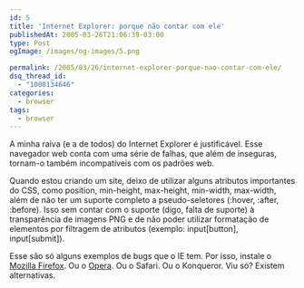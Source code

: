 ```yaml
---
id: 5
title: 'Internet Explorer: porque não contar com ele'
publishedAt: 2005-03-26T21:06:39-03:00
type: Post
ogImage: /images/og-images/5.png

permalink: /2005/03/26/internet-explorer-porque-nao-contar-com-ele/
dsq_thread_id:
  - "1000134646"
categories:
  - browser
tags:
  - browser
---
```

A minha raiva (e a de todos) do Internet Explorer é justificável. Esse navegador web conta com uma série de falhas, que além de inseguras, tornam-o também incompatíveis com os padrões web.

Quando estou criando um site, deixo de utilizar alguns atributos importantes do CSS, como position, min-height, max-height, min-width, max-width, além de não ter um suporte completo a pseudo-seletores (:hover, :after, :before). Isso sem contar com o suporte (digo, falta de suporte) à transparência de imagens PNG e de não poder utilizar formatação de elementos por filtragem de atributos (exemplo: input[button], input[submit]).

Esse são só alguns exemplos de bugs que o IE tem. Por isso, instale o [Mozilla Firefox](http://www.mozilla.org). Ou o [Opera](http://www.opera.com). Ou o Safari. Ou o Konqueror. Viu só? Existem alternativas.
